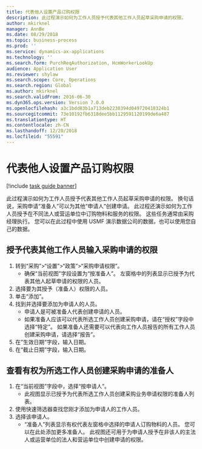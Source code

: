 ```yaml
---
title: 代表他人设置产品订购权限
description: 此过程演示如何为工作人员授予代表其他工作人员起草采购申请的权限。
author: mkirknel
manager: AnnBe
ms.date: 08/29/2018
ms.topic: business-process
ms.prod: ''
ms.service: dynamics-ax-applications
ms.technology: ''
ms.search.form: PurchReqAuthorization, HcmWorkerLookUp
audience: Application User
ms.reviewer: shylaw
ms.search.scope: Core, Operations
ms.search.region: Global
ms.author: mkirknel
ms.search.validFrom: 2016-06-30
ms.dyn365.ops.version: Version 7.0.0
ms.openlocfilehash: a3c1bdd83b1a713deb2230394d049720418324b1
ms.sourcegitcommit: 73e10192fb6318dee5bb1129591120199de6a487
ms.translationtype: HT
ms.contentlocale: zh-CN
ms.lasthandoff: 12/20/2018
ms.locfileid: "55591"
---
```

# <a name="set-up-permissions-for-ordering-products-on-behalf-of-someone-else"></a>代表他人设置产品订购权限

[!include [task guide banner](../../includes/task-guide-banner.md)]

此过程演示如何为工作人员授予代表其他工作人员起草采购申请的权限。 换句话说，采购申请“准备人”可以为其他“申请人”创建申请。 此过程还演示如何为工作人员授予在不同法人或营运单位中订购物料和服务的权限。 这些任务通常由采购经理执行。 您可以在此过程中使用 USMF 演示数据公司的数据，也可以使用您自己的数据。


## <a name="grant-permission-to-enter-purchase-requisitions-on-behalf-of-another-worker"></a>授予代表其他工作人员输入采购申请的权限
1. 转到“采购”>“设置”>“政策”>“采购申请权限”。
    * 确保“当前视图”字段设置为“按准备人”。  左窗格中的列表显示已授予为代表其他人起草申请的权限的人员。  
2. 选择要为其授予（准备人）权限的人员。
3. 单击“添加”。
4. 找到并选择要添加为申请人的人员。
    * 申请人是可被准备人代表创建申请的人员。  
    * 如果准备人应该可以代表所选工作人员创建采购申请，请在“授权”字段中选择“特定”。 如果准备人还需要可以代表向工作人员报告的所有工作人员创建采购申请，请选择“报告”。  
5. 在”生效日期“字段，输入日期。
6. 在“截止日期”字段，输入日期。

## <a name="view-preparers-who-have-permission-to-create-purchase-requisitions-for-a-selected-worker"></a>查看有权为所选工作人员创建采购申请的准备人
1. 在“当前视图”字段中，选择“按申请人”。
    * 此视图显示已授予为代表所选工作人员创建采购业务申请权限的准备人列表。  
2. 使用快速筛选器查找您刚才添加为申请人的工作人员。
3. 选择该申请人。
    * “准备人”列表显示有权代表左窗格中选择的申请人订购物料的人员。   您可以在此处添加更多准备人。   此视图还可用于为申请人授予在非该人的主法人或运营单位的法人和营运单位中创建申请的权限。  

